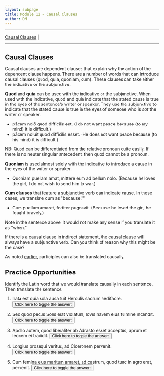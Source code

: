 ```yaml
---
layout: subpage
title: Module 12 - Causal Clauses
author: DM
---
```


***

[Causal Clauses](#causal-clauses) \|

***

## Causal Clauses

Causal clauses are dependent clauses that explain why the action of the dependent clause happens. There are a number of words that can introduce causal clauses (quod, quia, quoniam, cum). These clauses can take either the indicative or the subjunctive.

**Quod** and **quia** can be used with the indicative or the subjunctive. When used with the indicative, quod and quia indicate that the stated cause is true in the eyes of the sentence's writer or speaker. They use the subjunctive to indicate that the stated cause is true in the eyes of someone who is *not* the writer or speaker.

- pācem nolō quod difficilis est. (I do not want peace because (to my mind) it is difficult.)
- pācem noluit quod difficilis esset. (He does not want peace because (to his mind) it is difficult.)

NB: Quod can be differentiated from the relative pronoun quite easily. If there is no neuter singular antecedent, then quod cannot be a pronoun.

**Quoniam** is used almost solely with the indicative to introduce a cause in the eyes of the writer or speaker.

- Quoniam puellam amat, mittere eum ad bellum nolo. (Because he loves the girl, I do not wish to send him to war.)

**Cum clauses** that feature a subjunctive verb can indicate cause. In these cases, we translate cum as "because.""

- Cum puellam amaret, fortiter pugnavit. (Because he loved the girl, he fought bravely.)

Note in the sentence above, it would not make any sense if you translate it as "when."

If there is a causal clause in indirect statement, the causal clause will always have a subjunctive verb. Can you think of reason why this might be the case?

As noted [earlier](), participles can also be translated causally.

## Practice Opportunities

Identify the Latin word that we would translate causally in each sentence. Then translate the sentence.

1. Irata est quia sola ausa fuit Herculis sacrum aedifacre.
<button onclick="toggleDisplay('prac1')">Click here to toggle the answer:</button> <span style="display: none;" id="prac1">"quia; She was angry because she alone dared to build an altar for Hercules."</span>

2. Sed quod pecus Solis erat violatum, Iovis navem eius fulmine incendit.
<button onclick="toggleDisplay('prac2')">Click here to toggle the answer:</button> <span style="display: none;" id="prac2">"quod; But because the cattle of the Sun had been violated, Jupiter burned the ship with his lightning bolt."</span>

3. Apollo autem, quod liberaliter ab Adrasto esset acceptus, aprum et leonem ei tradidit.
<button onclick="toggleDisplay('prac3')">Click here to toggle the answer:</button> <span style="display: none;" id="prac3">"quod; Apollo, however, because, to his mind, he had been received kindly, gave him a boar and lion."</span>

4. Longius prosequi veritus, ad Ciceronem pervenit.
<button onclick="toggleDisplay('prac4')">Click here to toggle the answer:</button> <span style="display: none;" id="prac4">"veritus (the participle is causal); Because he was afraid to follow further, he approached Cicero."</span>

5. Cum femina eius maritum amaret, ad castrum, quod tunc in agro erat, pervenit.
<button onclick="toggleDisplay('prac5')">Click here to toggle the answer:</button> <span style="display: none;" id="prac5">"cum (the quod is a relative pronoun referring to castrum); Because she loved her husband, she arrived at the camp, which was then in the field."</span>
